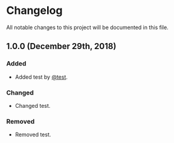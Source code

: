 # Changelog
All notable changes to this project will be documented in this file.

## 1.0.0 (December 29th, 2018)
### Added
- Added test by [@test](https://github.com/test).

### Changed
- Changed test.

### Removed
- Removed test.
